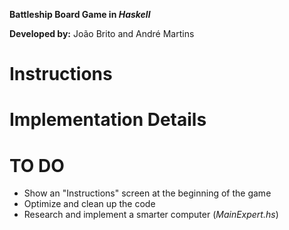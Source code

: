 **Battleship Board Game in *Haskell***

**Developed by:** João Brito and André Martins

# Instructions

# Implementation Details

# TO DO
* Show an "Instructions" screen at the beginning of the game
* Optimize and clean up the code
* Research and implement a smarter computer (*MainExpert.hs*)